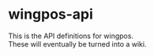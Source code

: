 # wingpos-api
This is the API definitions for wingpos.  
These will eventually be turned into a wiki.
